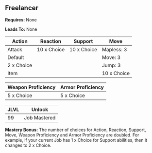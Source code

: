 ## Freelancer

**Requires:** None

**Leads To:** None

| Action     | Reaction    | Support     | Move |
| ---        | ---         | ---         | ---  |
| Attack     | 10 x Choice | 10 x Choice | Mapless: 3
| Default    |             |             | Move: 3
| 2 x Choice |             |             | Jump: 3
| Item       |             |             | 10 x Choice

| Weapon Proficiency | Armor Proficiency |
| ---                | ---               |
| 5 x Choice         | 5 x Choice

| JLVL | Unlock |
| ---  | ---    |
| 99   | Job Mastered

**Mastery Bonus:** The number of choices for Action, Reaction, Support, Move, Weapon Proficiency and Armor Proficiency are doubled. For example, if your current Job has 1 x Choice for Support abilities, then it changes to 2 x Choice.
